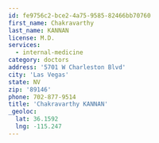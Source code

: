 ```yaml
---
id: fe9756c2-bce2-4a75-9585-82466bb70760
first_name: Chakravarthy
last_name: KANNAN
license: M.D.
services:
  - internal-medicine
category: doctors
address: '5701 W Charleston Blvd'
city: 'Las Vegas'
state: NV
zip: '89146'
phone: 702-877-9514
title: 'Chakravarthy KANNAN'
_geoloc:
  lat: 36.1592
  lng: -115.247
---
```

